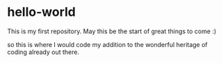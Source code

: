 # hello-world
This is my first repository.  May this be the start of great things to come :)

so this is where I would code my addition to the wonderful heritage of coding already out there.
